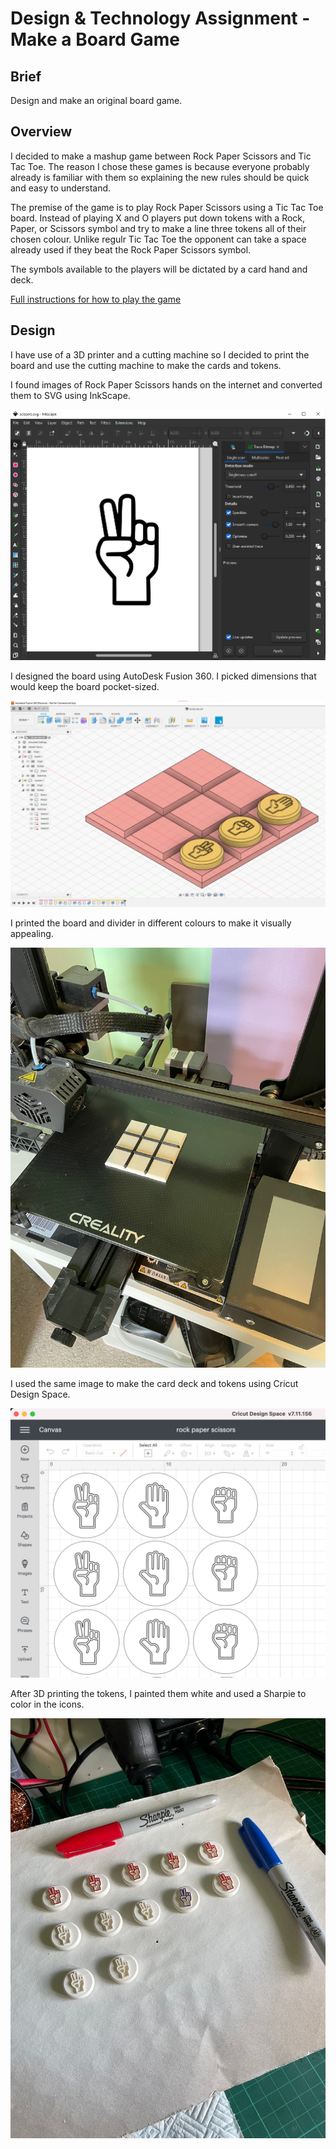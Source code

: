 # Design & Technology Assignment - Make a Board Game

## Brief

Design and make an original board game.

## Overview

I decided to make a mashup game between Rock Paper Scissors and Tic Tac Toe. The reason I chose these games is because everyone probably already is familiar with them so explaining the new rules should be quick and easy to understand.

The premise of the game is to play Rock Paper Scissors using a Tic Tac Toe board. Instead of playing X and O players put down tokens with a Rock, Paper, or Scissors symbol and try to make a line three tokens all of their chosen colour. Unlike regulr Tic Tac Toe the opponent can take a space already used if they beat the Rock Paper Scissors symbol.

The symbols available to the players will be dictated by a card hand and deck.

[Full instructions for how to play the game](how-to-play.md)

## Design

I have use of a 3D printer and a cutting machine so I decided to print the board and use the cutting machine to make the cards and tokens.

I found images of Rock Paper Scissors hands on the internet and converted them to SVG using InkScape.

![inkscape](inkscape.png)

I designed the board using AutoDesk Fusion 360. I picked dimensions that would keep the board pocket-sized.

![fusion 360](fusion.png)

I printed the board and divider in different colours to make it visually appealing.

![3D print](3Dprint.jpg)

I used the same image to make the card deck and tokens using Cricut Design Space.

![cricut.mov](cricut.png)

After 3D printing the tokens, I painted them white and used a Sharpie to color in the icons.

![PaintedTokens](PaintedTokens.jpg)

